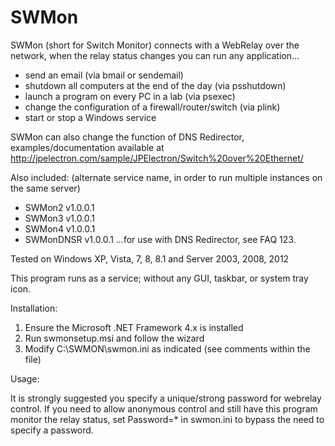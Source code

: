 # SWMon
SWMon (short for Switch Monitor) connects with a WebRelay over the network, when the relay status changes you can run any application...

- send an email (via bmail or sendemail)
- shutdown all computers at the end of the day (via psshutdown)
- launch a program on every PC in a lab (via psexec)
- change the configuration of a firewall/router/switch (via plink)
- start or stop a Windows service

SWMon can also change the function of DNS Redirector, examples/documentation available at http://jpelectron.com/sample/JPElectron/Switch%20over%20Ethernet/

Also included: (alternate service name, in order to run multiple instances on the same server)
- SWMon2 v1.0.0.1
- SWMon3 v1.0.0.1
- SWMon4 v1.0.0.1
- SWMonDNSR v1.0.0.1 ...for use with DNS Redirector, see FAQ 123.

Tested on Windows XP, Vista, 7, 8, 8.1 and Server 2003, 2008, 2012

This program runs as a service; without any GUI, taskbar, or system tray icon.

Installation:

1) Ensure the Microsoft .NET Framework 4.x is installed
2) Run swmonsetup.msi and follow the wizard
3) Modify C:\SWMON\swmon.ini as indicated (see comments within the file)

Usage:

It is strongly suggested you specify a unique/strong password for webrelay control. If you need to allow anonymous control and still have this program monitor the relay status, set Password=* in swmon.ini to bypass the need to specify a password.

